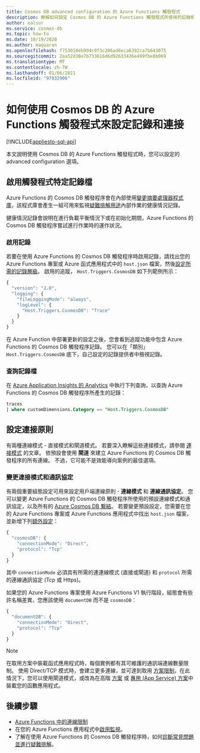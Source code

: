 ```yaml
---
title: Cosmos DB advanced configuration 的 Azure Functions 觸發程式
description: 瞭解如何設定 Cosmos DB 的 Azure Functions 觸發程式所使用的記錄和連接原則
author: ealsur
ms.service: cosmos-db
ms.topic: how-to
ms.date: 10/19/2020
ms.author: maquaran
ms.openlocfilehash: f753010eb994c9f3c286ad6eca6392ca7b643075
ms.sourcegitcommit: 2aa52d30e7b733616d6d92633436e499fbe8b069
ms.translationtype: MT
ms.contentlocale: zh-TW
ms.lasthandoff: 01/06/2021
ms.locfileid: "97932906"
---
```

# <a name="how-to-configure-logging-and-connectivity-with-the-azure-functions-trigger-for-cosmos-db"></a>如何使用 Cosmos DB 的 Azure Functions 觸發程式來設定記錄和連接
[!INCLUDE[appliesto-sql-api](includes/appliesto-sql-api.md)]

本文說明使用 Cosmos DB 的 Azure Functions 觸發程式時，您可以設定的 advanced configuration 選項。

## <a name="enabling-trigger-specific-logs"></a>啟用觸發程式特定記錄檔

Azure Functions 的 Cosmos DB 觸發程序會在內部使用[變更摘要處理器程式庫](./change-feed-processor.md)，該程式庫會產生一組可用來監視[疑難排解用途](./troubleshoot-changefeed-functions.md)內部作業的健康情況記錄。

健康情況記錄會說明在進行負載平衡情況下或在初始化期間，Azure Functions 的 Cosmos DB 觸發程序嘗試進行作業時的運作狀況。

### <a name="enabling-logging"></a>啟用記錄

若要在使用 Azure Functions 的 Cosmos DB 觸發程序時啟用記錄，請找出您的 Azure Functions 專案或 Azure 函式應用程式中的 `host.json` 檔案，然後[設定所需的記錄層級](../azure-functions/functions-monitoring.md#log-levels-and-categories)。 啟用的追蹤，  `Host.Triggers.CosmosDB` 如下列範例所示：

```js
{
  "version": "2.0",
  "logging": {
    "fileLoggingMode": "always",
    "logLevel": {
      "Host.Triggers.CosmosDB": "Trace"
    }
  }
}
```

在 Azure Function 中部署更新的設定之後，您會看到追蹤功能中包含 Azure Functions 的 Cosmos DB 觸發程序記錄。 您可以在「類別」 `Host.Triggers.CosmosDB` 底下，自己設定的記錄提供者中檢視記錄。

### <a name="query-the-logs"></a>查詢記錄檔

在 [Azure Application Insights 的 Analytics](../azure-monitor/log-query/log-query-overview.md) 中執行下列查詢，以查詢 Azure Functions 的 Cosmos DB 觸發程序所產生的記錄：

```sql
traces
| where customDimensions.Category == "Host.Triggers.CosmosDB"
```

## <a name="configuring-the-connection-policy"></a>設定連接原則

有兩種連線模式 - 直接模式和閘道模式。 若要深入瞭解這些連接模式，請參閱 [連接模式](sql-sdk-connection-modes.md) 的文章。 依預設會使用 **閘道** 來建立 Azure Functions 的 Cosmos DB 觸發程序的所有連線。 不過，它可能不是效能導向案例的最佳選項。

### <a name="changing-the-connection-mode-and-protocol"></a>變更連接模式和通訊協定

有兩個重要組態設定可用來設定用戶端連線原則 - **連線模式** 和 **連線通訊協定**。 您可以變更 Azure Functions 的 Cosmos DB 觸發程序所使用的預設連線模式和通訊協定，以及所有的 [Azure Cosmos DB 繫結](../azure-functions/functions-bindings-cosmosdb-v2-output.md)。 若要變更預設設定，您需要在您的 Azure Functions 專案或 Azure Functions 應用程式中找出 `host.json` 檔案，並新增下列[額外設定](../azure-functions/functions-bindings-cosmosdb-v2-output.md#hostjson-settings)：

```js
{
  "cosmosDB": {
    "connectionMode": "Direct",
    "protocol": "Tcp"
  }
}
```

其中 `connectionMode` 必須具有所需的連連線模式 (直接或閘道) 和 `protocol` 所需的連線通訊協定 (Tcp 或 Https)。 

如果您的 Azure Functions 專案使用 Azure Functions V1 執行階段，組態會有些許名稱差異，您應該使用 `documentDB` 而不是 `cosmosDB`：

```js
{
  "documentDB": {
    "connectionMode": "Direct",
    "protocol": "Tcp"
  }
}
```

> [!NOTE]
> 在取用方案中裝載函式應用程式時，每個實例都有其可維護的通訊端連線數量限制。 使用 Direct/TCP 模式時，會建立更多連線，並可達到取用 [方案限制](../azure-functions/manage-connections.md#connection-limit)，在此情況下，您可以使用閘道模式，或改為在高階 [方案](../azure-functions/functions-premium-plan.md) 或 [專用 (App Service) 方案](../azure-functions/dedicated-plan.md)中裝載您的函數應用程式。

## <a name="next-steps"></a>後續步驟

* [Azure Functions 中的連線限制](../azure-functions/manage-connections.md#connection-limit)
* 在您的 Azure Functions 應用程式中[啟用監視](../azure-functions/functions-monitoring.md)。
* 了解在使用 Azure Functions 的 Cosmos DB 觸發程序時，如何[診斷常見問題並進行疑難排解](./troubleshoot-changefeed-functions.md)。